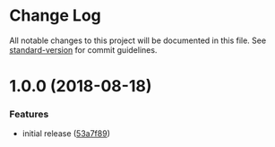 # Change Log

All notable changes to this project will be documented in this file. See [standard-version](https://github.com/conventional-changelog/standard-version) for commit guidelines.

<a name="1.0.0"></a>

# 1.0.0 (2018-08-18)

### Features

-   initial release ([53a7f89](https://github.com/lightpohl/node-md-meta-cataloger/commit/53a7f89))
